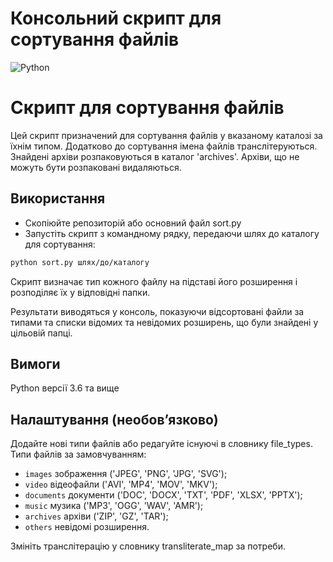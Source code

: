 # Консольний скрипт для сортування файлів
![Python](https://img.shields.io/badge/python-3670A0?style=for-the-badge&logo=python&logoColor=ffdd54)

# Скрипт для сортування файлів

Цей скрипт призначений для сортування файлів у вказаному каталозі за їхнім типом.
Додатково до сортування імена файлів транслітеруються.
Знайдені архіви розпаковуються в каталог 'archives'.
Архіви, що не можуть бути розпаковані видаляються.

## Використання

- Скопіюйте репозиторій або основний файл sort.py 
- Запустіть скрипт з командному рядку, передаючи шлях до каталогу для сортування:

```bash
python sort.py шлях/до/каталогу
```

Скрипт визначає тип кожного файлу на підставі його розширення і розподіляє їх у відповідні папки.

Результати виводяться у консоль, показуючи відсортовані файли за типами та списки відомих та невідомих розширень, що були знайдені у цільовій папці.

## Вимоги
Python версії 3.6 та вище

## Налаштування (необовʼязково)

Додайте нові типи файлів або редагуйте існуючі в словнику file_types.
Типи файлів за замовчуванням:
- `images` зображення ('JPEG', 'PNG', 'JPG', 'SVG');
- `video` відеофайли ('AVI', 'MP4', 'MOV', 'MKV');
- `documents` документи ('DOC', 'DOCX', 'TXT', 'PDF', 'XLSX', 'PPTX');
- `music` музика ('MP3', 'OGG', 'WAV', 'AMR');
- `archives` архіви ('ZIP', 'GZ', 'TAR');
- `others` невідомі розширення.
  
Змініть транслітерацію у словнику transliterate_map за потреби.
